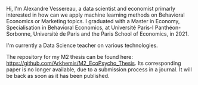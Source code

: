 Hi, I'm Alexandre Vessereau, a data scientist and economist primarly interested in how can we apply machine learning methods on Behavioral Economics or Marketing topics.
I graduated with a Master in Economy, Specialisation in Behavioral Economics, at Université Paris-I Panthéon-Sorbonne, Université de Paris and the Paris School of Economics, in 2021.

I'm currently a Data Science teacher on various technologies.

The repository for my M2 thesis can be found here: https://github.com/Arkhemis/M2_EcoPsycho_Thesis. Its corresponding paper is no longer available, due to a submission process in a journal. It will be back as soon as it has been published.
